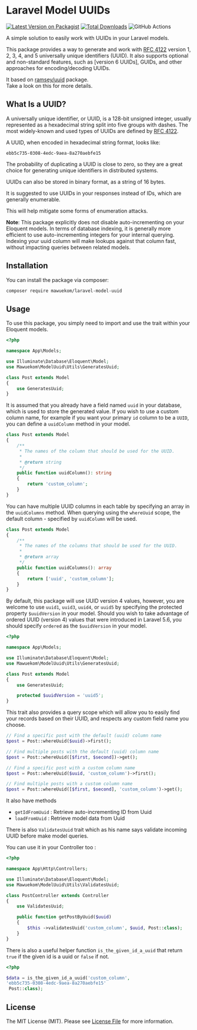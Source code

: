 # Laravel Model UUIDs

[![Latest Version on Packagist](https://img.shields.io/packagist/v/mawuekom/laravel-model-uuid.svg?style=flat-square)](https://packagist.org/packages/mawuekom/laravel-model-uuid)
[![Total Downloads](https://img.shields.io/packagist/dt/mawuekom/laravel-model-uuid.svg?style=flat-square)](https://packagist.org/packages/mawuekom/laravel-model-uuid)
![GitHub Actions](https://github.com/mawuekom/laravel-model-uuid/actions/workflows/main.yml/badge.svg)

A simple solution to easily work with UUIDs in your Laravel models.

This package provides a way to generate and work with [RFC 4122](https://datatracker.ietf.org/doc/html/rfc4122) version 1, 2, 3, 4, and 5 universally unique identifiers (UUID). It also supports optional and non-standard features, such as [version 6 UUIDs], GUIDs, and other approaches for encoding/decoding UUIDs.

It based on [ramsey/uuid](https://uuid.ramsey.dev/en/latest/index.html) package.
<br>
Take a look on this for more details.

## What Is a UUID?

A universally unique identifier, or UUID, is a 128-bit unsigned integer, usually represented as a hexadecimal string split into five groups with dashes. The most widely-known and used types of UUIDs are defined by [RFC 4122](https://datatracker.ietf.org/doc/html/rfc4122).

A UUID, when encoded in hexadecimal string format, looks like:

```text
ebb5c735-0308-4edc-9aea-8a270aebfe15
```

The probability of duplicating a UUID is close to zero, so they are a great choice for generating unique identifiers in distributed systems.

UUIDs can also be stored in binary format, as a string of 16 bytes.

It is suggested to use UUIDs in your responses instead of IDs, which are
generally enumerable.

This will help mitigate some forms of enumeration attacks.

**Note**: This package explicitly does not disable auto-incrementing on your Eloquent models. In terms of database indexing, it is generally more efficient to use auto-incrementing integers for your internal querying. Indexing your uuid column will make lookups against that column fast, without impacting queries between related models.

## Installation

You can install the package via composer:

```bash
composer require mawuekom/laravel-model-uuid
```

## Usage

To use this package, you simply need to import and use the trait within your Eloquent models.

```php
<?php

namespace App\Models;

use Illuminate\Database\Eloquent\Model;
use Mawuekom\ModelUuid\Utils\GeneratesUuid;

class Post extends Model
{
    use GeneratesUuid;
}
```

It is assumed that you already have a field named `uuid` in your database, which is used to store the generated value. If you wish to use a custom column name, for example if you want your primary `id` column to be a `UUID`, you can define a `uuidColumn` method in your model.

```php
class Post extends Model
{
    /**
     * The names of the column that should be used for the UUID.
     *
     * @return string
     */
    public function uuidColumn(): string
    {
        return 'custom_column';
    }
}
```

You can have multiple UUID columns in each table by specifying an array in the `uuidColumns` method. When querying using the `whereUuid` scope, the default column - specified by `uuidColumn` will be used.

```php
class Post extends Model
{
    /**
     * The names of the columns that should be used for the UUID.
     *
     * @return array
     */
    public function uuidColumns(): array
    {
        return ['uuid', 'custom_column'];
    }
}
```

By default, this package will use UUID version 4 values, however, you are welcome to use `uuid1`, `uuid3`, `uuid4`, or `uuid5` by specifying the protected property `$uuidVersion` in your model. Should you wish to take advantage of ordered UUID (version 4) values that were introduced in Laravel 5.6, you should specify `ordered` as the `$uuidVersion` in your model.

```php
<?php

namespace App\Models;

use Illuminate\Database\Eloquent\Model;
use Mawuekom\ModelUuid\Utils\GeneratesUuid;

class Post extends Model
{
    use GeneratesUuid;

    protected $uuidVersion = 'uuid5';
}
```

This trait also provides a query scope which will allow you to easily find your records based on their UUID, and respects any custom field name you choose.

```php
// Find a specific post with the default (uuid) column name
$post = Post::whereUuid($uuid)->first();

// Find multiple posts with the default (uuid) column name
$post = Post::whereUuid([$first, $second])->get();

// Find a specific post with a custom column name
$post = Post::whereUuid($uuid, 'custom_column')->first();

// Find multiple posts with a custom column name
$post = Post::whereUuid([$first, $second], 'custom_column')->get();
```

It also have methods 
 - `getIdFromUuid` : Retrieve auto-incrementing ID from Uuid
 - `loadFromUuid`  : Retrieve model data from Uuid

There is also `ValidatesUuid` trait which as his name says validate incoming UUID before make model queries.

You can use it in your Controller too : 

```php
<?php

namespace App\Http\Controllers;

use Illuminate\Database\Eloquent\Model;
use Mawuekom\ModelUuid\Utils\ValidatesUuid;

class PostController extends Controller
{
    use ValidatesUuid;

    public function getPostByUuid($uuid)
    {
        $this ->validatesUuid('custom_column', $uuid, Post::class);
    }
}
```

There is also a useful helper function `is_the_given_id_a_uuid` that return `true` if the given id is a uuid or `false` if not.

```php
<?php

$data = is_the_given_id_a_uuid('custom_column', 
'ebb5c735-0308-4edc-9aea-8a270aebfe15'
 Post::class);
```

## License

The MIT License (MIT). Please see [License File](LICENSE.md) for more information.
